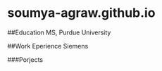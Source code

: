 # soumya-agraw.github.io


##Education
MS, Purdue University

##Work Eperience
Siemens

###Porjects
